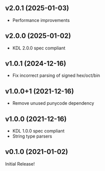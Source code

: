 ## v2.0.1 (2025-01-03)

- Performance improvements

## v2.0.0 (2025-01-02)

- KDL 2.0.0 spec compliant

## v1.0.1 (2024-12-16)

- Fix incorrect parsing of signed hex/oct/bin

## v1.0.0+1 (2021-12-16)

- Remove unused punycode dependency

## v1.0.0 (2021-12-16)

- KDL 1.0.0 spec compliant
- String type parsers

## v0.1.0 (2021-01-02)

Initial Release!
